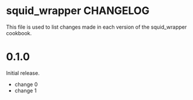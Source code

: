 # squid_wrapper CHANGELOG

This file is used to list changes made in each version of the squid_wrapper cookbook.

# 0.1.0

Initial release.

- change 0
- change 1

